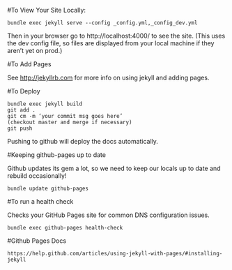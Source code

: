 #To View Your Site Locally:

    bundle exec jekyll serve --config _config.yml,_config_dev.yml

Then in your browser go to http://localhost:4000/ to see the site. (This uses the dev config file, so files are displayed from your local machine if they aren’t yet on prod.)

#To Add Pages

See http://jekyllrb.com for more info on using jekyll and adding pages.

#To Deploy

    bundle exec jekyll build
    git add .
    git cm -m ‘your commit msg goes here’
    (checkout master and merge if necessary)
    git push

Pushing to github will deploy the docs automatically.


#Keeping github-pages up to date

Github updates its gem a lot, so we need to keep our locals up to date and rebuild occasionally!

    bundle update github-pages

#To run a health check

Checks your GitHub Pages site for common DNS configuration issues.

    bundle exec github-pages health-check

#Github Pages Docs

    https://help.github.com/articles/using-jekyll-with-pages/#installing-jekyll
